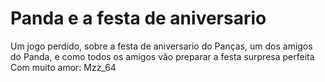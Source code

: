 # Panda e a festa de aniversario
Um jogo perdido, sobre a festa de aniversario do Panças, um dos amigos do Panda, e como todos os amigos vão preparar a festa surpresa perfeita
Com muito amor: Mzz_64
